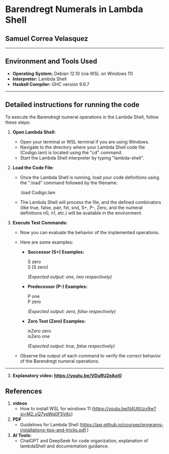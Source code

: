 # Barendregt Numerals in Lambda Shell

## Samuel Correa Velasquez

---

## Environment and Tools Used

- **Operating System:** Debian 12.10 (via WSL on Windows 11)
- **Interpreter:** Lambda Shell
- **Haskell Compiler:** GHC  version 9.6.7

---

## Detailed instructions for running the code

To execute the Barendregt numeral operations in the Lambda Shell, follow these steps:

1. **Open Lambda Shell:**
   - Open your terminal or WSL terminal if you are using Windows.
   - Navigate to the directory where your Lambda Shell code file (Codigo.lam) is located using the "cd" command.
   - Start the Lambda Shell interpreter by typing "lambda-shell".

2. **Load the Code File:**
   - Once the Lambda Shell is running, load your code definitions using the ":load" command followed by the filename:
     
     :load Codigo.lam
     
   - The Lambda Shell will process the file, and the defined combinators 
     (like true, false, pair, fst, snd, S+, P-, Zero, and the numeral definitions n0, n1, etc.)
      will be available in the environment.
3. **Execute Test Commands:**
   - Now you can evaluate the behavior of the implemented operations.
   - Here are some examples:

     - **Successor (S+) Examples:**
       
        S zero <br>
        S (S zero)
       
       *(Expected output: one, two respectively)*

     - **Predecessor (P-) Examples:**
       
        P one <br>
        P zero
       
       *(Expected output: zero, false respectively)*

     - **Zero Test (Zero) Examples:**
       
        isZero zero <br>
        isZero one
       
       *(Expected output: true, false respectively)*

   - Observe the output of each command to verify the correct behavior of the Barendregt numeral operations.

---
3. **Explanatory video: https://youtu.be/VDuRU2eAxi0**

## References

1. **videos**
   -  How to install WSL for windows 11 (https://youtu.be/lt4UtlUzx9w?si=M2_yQ7ypWq0F5V4c)
2. **PDF**
   - Guidelines for Lambda Shell  (https://asr.github.io/courses/programs-installations-tips-and-tricks.pdf.)
3. **AI Tools:**
   - ChatGPT and DeepSeek for code organization, explanation of lambdaShell and documentation guidance.






